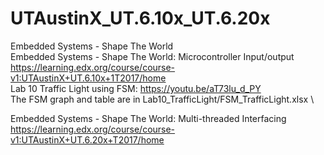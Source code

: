 # UTAustinX_UT.6.10x_UT.6.20x
Embedded Systems - Shape The World\
Embedded Systems - Shape The World: Microcontroller Input/output\
https://learning.edx.org/course/course-v1:UTAustinX+UT.6.10x+1T2017/home \
Lab 10 Traffic Light using FSM: https://youtu.be/aT73lu_d_PY \
The FSM graph and table are in Lab10_TrafficLight/FSM_TrafficLight.xlsx \

Embedded Systems - Shape The World: Multi-threaded Interfacing\
https://learning.edx.org/course/course-v1:UTAustinX+UT.6.20x+T2017/home
